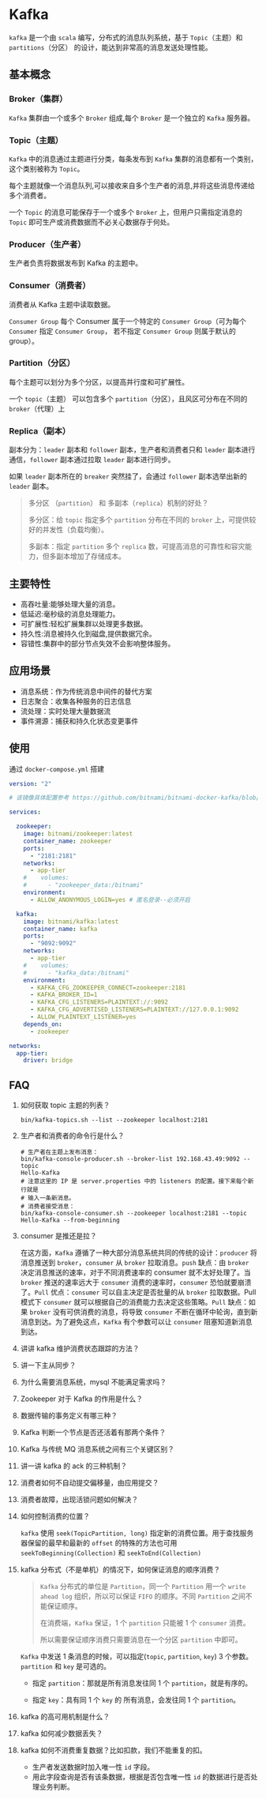 # Kafka

`kafka` 是一个由 `scala` 编写，分布式的消息队列系统，基于 `Topic`（主题）和 `partitions`（分区） 的设计，能达到非常高的消息发送处理性能。

## 基本概念

### Broker（集群）

`Kafka` 集群由一个或多个 `Broker` 组成,每个 `Broker` 是一个独立的 `Kafka` 服务器。

### Topic（主题）

`Kafka` 中的消息通过主题进行分类，每条发布到 `Kafka` 集群的消息都有一个类别，这个类别被称为 `Topic`。

每个主题就像一个消息队列,可以接收来自多个生产者的消息,并将这些消息传递给多个消费者。

一个 `Topic` 的消息可能保存于一个或多个 `Broker` 上，但用户只需指定消息的 `Topic` 即可生产或消费数据而不必关心数据存于何处。

### Producer（生产者）

生产者负责将数据发布到 Kafka 的主题中。

### Consumer（消费者）

消费者从 Kafka 主题中读取数据。

`Consumer Group` 每个 Consumer 属于一个特定的 `Consumer Group`（可为每个 `Consumer` 指定 `Consumer Group`，
若不指定 `Consumer Group` 则属于默认的 group）。

### Partition（分区）

> 

每个主题可以划分为多个分区，以提高并行度和可扩展性。

一个 `topic`（主题） 可以包含多个 `partition`（分区），且风区可分布在不同的 `broker`（代理）上

### Replica（副本）

副本分为：`leader` 副本和 `follower` 副本，生产者和消费者只和 `leader` 副本进行通信，`follower` 副本通过拉取 `leader`
副本进行同步。

如果 `leader` 副本所在的 `breaker` 突然挂了，会通过 `follower` 副本选举出新的 `leader` 副本。

> 多分区 （`partition`） 和 多副本（`replica`）机制的好处？
>
> 多分区：给 `topic` 指定多个 `partition` 分布在不同的 `broker` 上，可提供较好的并发性（负载均衡）。
>
> 多副本：指定 `partition` 多个 `replica` 数，可提高消息的可靠性和容灾能力，但多副本增加了存储成本。

## 主要特性

- 高吞吐量:能够处理大量的消息。
- 低延迟:毫秒级的消息处理能力。
- 可扩展性:轻松扩展集群以处理更多数据。
- 持久性:消息被持久化到磁盘,提供数据冗余。
- 容错性:集群中的部分节点失效不会影响整体服务。

## 应用场景

- 消息系统：作为传统消息中间件的替代方案
- 日志聚合：收集各种服务的日志信息
- 流处理：实时处理大量数据流
- 事件溯源：捕获和持久化状态变更事件

## 使用

通过 `docker-compose.yml` 搭建

```yaml
version: "2"

# 该镜像具体配置参考 https://github.com/bitnami/bitnami-docker-kafka/blob/master/README.md

services:

  zookeeper:
    image: bitnami/zookeeper:latest
    container_name: zookeeper
    ports:
      - "2181:2181"
    networks:
      - app-tier
    #    volumes:
    #      - "zookeeper_data:/bitnami"
    environment:
      - ALLOW_ANONYMOUS_LOGIN=yes # 匿名登录--必须开启

  kafka:
    image: bitnami/kafka:latest
    container_name: kafka
    ports:
      - "9092:9092"
    networks:
      - app-tier
    #    volumes:
    #      - "kafka_data:/bitnami"
    environment:
      - KAFKA_CFG_ZOOKEEPER_CONNECT=zookeeper:2181
      - KAFKA_BROKER_ID=1
      - KAFKA_CFG_LISTENERS=PLAINTEXT://:9092
      - KAFKA_CFG_ADVERTISED_LISTENERS=PLAINTEXT://127.0.0.1:9092
      - ALLOW_PLAINTEXT_LISTENER=yes
    depends_on:
      - zookeeper

networks:
  app-tier:
    driver: bridge
```

## FAQ

1. 如何获取 topic 主题的列表？

    ```shell
    bin/kafka-topics.sh --list --zookeeper localhost:2181
    ```
2. 生产者和消费者的命令行是什么？

   ```shell
   # 生产者在主题上发布消息：
   bin/kafka-console-producer.sh --broker-list 192.168.43.49:9092 --topic
   Hello-Kafka
   # 注意这里的 IP 是 server.properties 中的 listeners 的配置。接下来每个新行就是
   # 输入一条新消息。
   # 消费者接受消息：
   bin/kafka-console-consumer.sh --zookeeper localhost:2181 --topic
   Hello-Kafka --from-beginning
   ```

3. consumer 是推还是拉？

   在这方面，`Kafka` 遵循了一种大部分消息系统共同的传统的设计：`producer` 将消息推送到 `broker`，`consumer` 从 `broker`
   拉取消息。`push` 缺点：由 `broker` 决定消息推送的速率，对于不同消费速率的 consumer 就不太好处理了。当 `broker`
   推送的速率远大于 `consumer` 消费的速率时，`consumer` 恐怕就要崩溃了。`Pull` 优点：`consumer`
   可以自主决定是否批量的从 `broker` 拉取数据。Pull 模式下 `consumer` 就可以根据自己的消费能力去决定这些策略。`Pull`
   缺点：如果 `broker` 没有可供消费的消息，将导致 `consumer` 不断在循环中轮询，直到新消息到达。为了避免这点，`Kafka`
   有个参数可以让 `consumer` 阻塞知道新消息到达。

4. 讲讲 kafka 维护消费状态跟踪的方法？
5. 讲一下主从同步？
6. 为什么需要消息系统，mysql 不能满足需求吗？
7. Zookeeper 对于 Kafka 的作用是什么？
8. 数据传输的事务定义有哪三种？
9. Kafka 判断一个节点是否还活着有那两个条件？
10. Kafka 与传统 MQ 消息系统之间有三个关键区别？
11. 讲一讲 kafka 的 ack 的三种机制？
12. 消费者如何不自动提交偏移量，由应用提交？
13. 消费者故障，出现活锁问题如何解决？

14. 如何控制消费的位置？

    `kafka` 使用 `seek(TopicPartition, long)` 指定新的消费位置。用于查找服务器保留的最早和最新的 `offset`
    的特殊的方法也可用 `seekToBeginning(Collection)` 和 `seekToEnd(Collection)`

15. kafka 分布式（不是单机）的情况下，如何保证消息的顺序消费？

    > `Kafka` 分布式的单位是 `Partition`，同一个 `Partition` 用一个 `write ahead log` 组织，所以可以保证 `FIFO`
    > 的顺序。不同 `Partition` 之间不能保证顺序。
    >
    > 在消费端，`Kafka` 保证，1 个 `partition` 只能被 1 个 `consumer` 消费。
    >
    > 所以需要保证顺序消费只需要消息在一个分区 `partition` 中即可。

    `Kafka` 中发送 1 条消息的时候，可以指定(`topic`, `partition`, `key`) 3 个参数。`partition` 和 `key` 是可选的。

    - 指定 `partition`：那就是所有消息发往同 1 个 `partition`，就是有序的。

    - 指定 `key`：具有同 1 个 `key` 的 所有消息，会发往同 1 个 `partition`。

16. kafka 的高可用机制是什么？

17. kafka 如何减少数据丢失？

18. kafka 如何不消费重复数据？比如扣款，我们不能重复的扣。

    - 生产者发送数据时加入唯一性 `id` 字段。
    - 用此字段查询是否有该条数据，根据是否包含唯一性 `id` 的数据进行是否处理业务判断。
